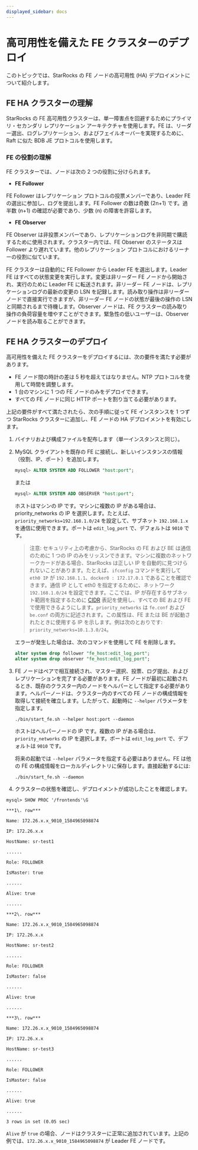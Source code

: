 ```yaml
---
displayed_sidebar: docs
---
```


# 高可用性を備えた FE クラスターのデプロイ

このトピックでは、StarRocks の FE ノードの高可用性 (HA) デプロイメントについて紹介します。

## FE HA クラスターの理解

StarRocks の FE 高可用性クラスターは、単一障害点を回避するためにプライマリ・セカンダリ レプリケーション アーキテクチャを使用します。FE は、リーダー選出、ログレプリケーション、およびフェイルオーバーを実現するために、Raft に似た BDB JE プロトコルを使用します。

### FE の役割の理解

FE クラスターでは、ノードは次の 2 つの役割に分けられます。

- **FE Follower**

FE Follower はレプリケーション プロトコルの投票メンバーであり、Leader FE の選出に参加し、ログを提出します。FE Follower の数は奇数 (2n+1) です。過半数 (n+1) の確認が必要であり、少数 (n) の障害を許容します。

- **FE Observer**

FE Observer は非投票メンバーであり、レプリケーションログを非同期で購読するために使用されます。クラスター内では、FE Observer のステータスは Follower より遅れています。他のレプリケーション プロトコルにおけるリーナーの役割に似ています。

FE クラスターは自動的に FE Follower から Leader FE を選出します。Leader FE はすべての状態変更を実行します。変更は非リーダー FE ノードから開始され、実行のために Leader FE に転送されます。非リーダー FE ノードは、レプリケーションログの最新の変更の LSN を記録します。読み取り操作は非リーダーノードで直接実行できますが、非リーダー FE ノードの状態が最後の操作の LSN と同期されるまで待機します。Observer ノードは、FE クラスターの読み取り操作の負荷容量を増やすことができます。緊急性の低いユーザーは、Observer ノードを読み取ることができます。

## FE HA クラスターのデプロイ

高可用性を備えた FE クラスターをデプロイするには、次の要件を満たす必要があります。

- FE ノード間の時計の差は 5 秒を超えてはなりません。NTP プロトコルを使用して時間を調整します。
- 1 台のマシンに 1 つの FE ノードのみをデプロイできます。
- すべての FE ノードに同じ HTTP ポートを割り当てる必要があります。

上記の要件がすべて満たされたら、次の手順に従って FE インスタンスを 1 つずつ StarRocks クラスターに追加し、FE ノードの HA デプロイメントを有効にします。

1. バイナリおよび構成ファイルを配布します（単一インスタンスと同じ）。
2. MySQL クライアントを既存の FE に接続し、新しいインスタンスの情報（役割、IP、ポート）を追加します。

   ```sql
   mysql> ALTER SYSTEM ADD FOLLOWER "host:port";
   ```

   または

   ```sql
   mysql> ALTER SYSTEM ADD OBSERVER "host:port";
   ```

   ホストはマシンの IP です。マシンに複数の IP がある場合は、priority_networks の IP を選択します。たとえば、`priority_networks=192.168.1.0/24` を設定して、サブネット `192.168.1.x` を通信に使用できます。ポートは `edit_log_port` で、デフォルトは `9010` です。

   > 注意: セキュリティ上の考慮から、StarRocks の FE および BE は通信のために 1 つの IP のみをリッスンできます。マシンに複数のネットワークカードがある場合、StarRocks は正しい IP を自動的に見つけられないことがあります。たとえば、`ifconfig` コマンドを実行して `eth0 IP` が `192.168.1.1`、`docker0 : 172.17.0.1` であることを確認できます。通信 IP として eth0 を指定するために、ネットワーク `192.168.1.0/24` を設定できます。ここでは、IP が存在するサブネット範囲を指定するために [CIDR](https://en.wikipedia.org/wiki/Classless_Inter-Domain_Routing) 表記を使用し、すべての BE および FE で使用できるようにします。`priority_networks` は `fe.conf` および `be.conf` の両方に記述されます。この属性は、FE または BE が起動されたときに使用する IP を示します。例は次のとおりです: `priority_networks=10.1.3.0/24`。

   エラーが発生した場合は、次のコマンドを使用して FE を削除します。

   ```sql
   alter system drop follower "fe_host:edit_log_port";
   alter system drop observer "fe_host:edit_log_port";
   ```

3. FE ノードはペアで相互接続され、マスター選択、投票、ログ提出、およびレプリケーションを完了する必要があります。FE ノードが最初に起動されるとき、既存のクラスター内のノードをヘルパーとして指定する必要があります。ヘルパーノードは、クラスター内のすべての FE ノードの構成情報を取得して接続を確立します。したがって、起動時に `--helper` パラメータを指定します。

   ```shell
   ./bin/start_fe.sh --helper host:port --daemon
   ```

   ホストはヘルパーノードの IP です。複数の IP がある場合は、`priority_networks` の IP を選択します。ポートは `edit_log_port` で、デフォルトは `9010` です。

   将来の起動では `--helper` パラメータを指定する必要はありません。FE は他の FE の構成情報をローカルディレクトリに保存します。直接起動するには:

   ```shell
   ./bin/start_fe.sh --daemon
   ```

4. クラスターの状態を確認し、デプロイメントが成功したことを確認します。

  ```Plain Text
  mysql> SHOW PROC '/frontends'\G

  ***1\. row***

  Name: 172.26.x.x_9010_1584965098874

  IP: 172.26.x.x

  HostName: sr-test1

  ......

  Role: FOLLOWER

  IsMaster: true

  ......

  Alive: true

  ......

  ***2\. row***

  Name: 172.26.x.x_9010_1584965098874

  IP: 172.26.x.x

  HostName: sr-test2

  ......

  Role: FOLLOWER

  IsMaster: false

  ......

  Alive: true

  ......

  ***3\. row***

  Name: 172.26.x.x_9010_1584965098874

  IP: 172.26.x.x

  HostName: sr-test3

  ......

  Role: FOLLOWER

  IsMaster: false

  ......

  Alive: true

  ......

  3 rows in set (0.05 sec)
  ```

`Alive` が `true` の場合、ノードはクラスターに正常に追加されています。上記の例では、`172.26.x.x_9010_1584965098874` が Leader FE ノードです。
